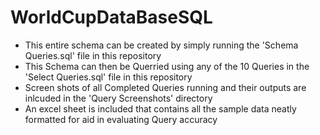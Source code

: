 # WorldCupDataBaseSQL
* This entire schema can be created by simply running the 'Schema Queries.sql' file in this repository
* This Schema can then be Querried using any of the 10 Queries in the 'Select Queries.sql' file in this repository
* Screen shots of all Completed Queries running and their outputs are inlcuded in the 'Query Screenshots' directory
* An excel sheet is included that contains all the sample data neatly formatted for aid in evaluating Query accuracy
